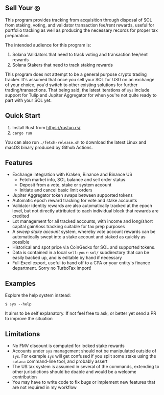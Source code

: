 ## Sell Your ◎

This program provides tracking from acquisition through disposal of SOL from staking, voting, and validator transaction fee/rent rewards, useful
for portfolio tracking as well as producing the necessary records for proper tax preparation.

The intended audience for this program is:
1. Solana Validators that need to track voting and transaction fee/rent rewards
2. Solana Stakers that need to track staking rewards

This program does not attempt to be a general purpose crypto trading tracker.
It's assumed that once you sell your SOL for USD on an exchange of your choice,
you'd switch to other existing solutions for further trading/transactions. That
being said, the latest iterations of `sys` include support for Tulip and Jupiter
Aggregator for when you're not quite ready to part with your SOL yet.

## Quick Start
1. Install Rust from https://rustup.rs/
2. `cargo run`

You can also run `./fetch-release.sh` to download the latest Linux and macOS binary produced by Github Actions.

## Features
* Exchange integration with Kraken, Binance and Binance US
  * Fetch market info, SOL balance and sell order status
  * Deposit from a vote, stake or system account
  * Initiate and cancel basic limit orders
* Jupiter Aggregator token swaps between supported tokens
* Automatic epoch reward tracking for vote and stake accounts
* Validator identity rewards are also automatically tracked at the epoch level, but not directly attributed to each individual block that rewards are credited
* Lot management for all tracked accounts, with income and long/short capital gain/loss tracking suitable for tax prep purposes
* A _sweep stake account_ system, whereby vote account rewards can be automatically swept into a stake account and staked as quickly as possible
* Historical and spot price via CoinGecko for SOL and supported tokens.
* Data is contained in a local `sell-your-sol/` subdirectory that can be easily backed up, and is editable by hand if necessary
* Full Excel export, useful to hand off to a CPA or your entity's finance department. Sorry no TurboTax import!

## Examples
Explore the help system instead:
```
$ sys --help
```

It aims to be self explanatory. If not feel free to ask, or better yet send a PR to improve the situation

## Limitations
* No FMV discount is computed for locked stake rewards
* Accounts under `sys` management should not be manipulated outside of `sys`.  For example `sys` will get confused if you split some stake using the `solana` command-line tool, and probably assert
* The US tax system is assumed in several of the commands, extending to other jurisdictions should be doable and would be a welcome contribution
* You may have to write code to fix bugs or implement new features that are not required in my workflow

